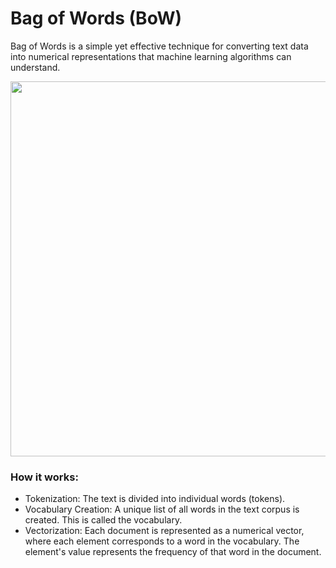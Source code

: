 # Bag of Words (BoW)
Bag of Words is a simple yet effective technique for converting text data into numerical representations that machine learning algorithms can understand.

<p align="center">
  <img width="600" src="https://github.com/Yuucas/NLP/blob/9ca7b4af4c31a97a303108b9e2b882efe3003a9b/Bag_of_words/bow.png"></a>
</p>
<div align="center">


<div align="left">
  
### How it works:
* Tokenization: The text is divided into individual words (tokens).
* Vocabulary Creation: A unique list of all words in the text corpus is created. This is called the vocabulary.
* Vectorization: Each document is represented as a numerical vector, where each element corresponds to a word in the vocabulary. The element's value represents the frequency of that word in the document.
